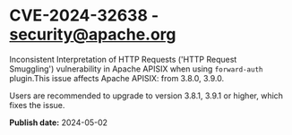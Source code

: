 # CVE-2024-32638 - security@apache.org

Inconsistent Interpretation of HTTP Requests ('HTTP Request Smuggling') vulnerability in Apache APISIX when using `forward-auth` plugin.This issue affects Apache APISIX: from 3.8.0, 3.9.0.

Users are recommended to upgrade to version 3.8.1, 3.9.1 or higher, which fixes the issue.



**Publish date:** 2024-05-02
